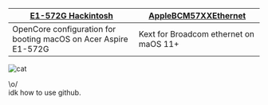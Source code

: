 | [E1-572G Hackintosh](https://github.com/unitedastronomer/E1-572G-Hackintosh) | [AppleBCM57XXEthernet](https://github.com/unitedastronomer/AppleBCM57XXEthernet) |
|-|-|
|OpenCore configuration for booting macOS on Acer Aspire E1-572G|Kext for Broadcom ethernet on maOS 11+|

![cat](https://media.tenor.com/lCKwsD2OW1kAAAAi/happy-cat-happy-happy-cat.gif)

\o/ <br>
idk how to use github.
